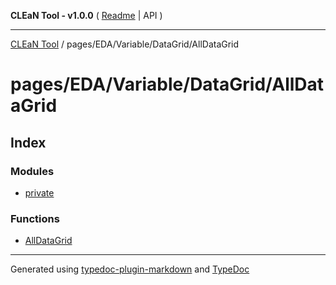 **CLEaN Tool - v1.0.0** ( [Readme](../../../../../README.md) \| API )

***

[CLEaN Tool](../../../../../modules.md) / pages/EDA/Variable/DataGrid/AllDataGrid

# pages/EDA/Variable/DataGrid/AllDataGrid

## Index

### Modules

- [private](private/README.md)

### Functions

- [AllDataGrid](functions/AllDataGrid.md)

***

Generated using [typedoc-plugin-markdown](https://www.npmjs.com/package/typedoc-plugin-markdown) and [TypeDoc](https://typedoc.org/)
